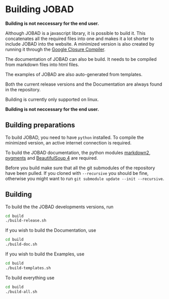 # Building JOBAD
**Building is not neccessary for the end user.**

Although JOBAD is a javascript library, it is possible to build it. This concatenates all the required files into one and makes it a lot shorter to include JOBAD into the website. 
A minimized version is also created by running it through the [Google Closure Compiler](https://developers.google.com/closure/compiler/). 

The documentation of JOBAD can also be build. It needs to be compiled from markdown files into html files. 

The examples of JOBAD are also auto-generated from templates. 

Both the current release versions and the Documentation are always found in the repository.

Building is currently only supported on linux. 

**Building is not neccessary for the end user.**
## Building preparations

To build JOBAD, you need to have `python` installed. To compile the minimized version, an active internet connection is required. 

To build the JOBAD documentation, the python modules [markdown2](https://github.com/trentm/python-markdown2), [pygments](http://pygments.org/) and [BeautifulSoup 4](http://www.crummy.com/software/BeautifulSoup/) are required. 

Before you build make sure that all the git submodules of the repository have been pulled. If you cloned with `--recursive` you should be fine, otherwise 
you might want to run `git submodule update --init --recursive`. 

## Building
To build the the JOBAD developments versions, run 

```bash
cd build
./build-release.sh
```

If you wish to build the Documentation, use 

```bash
cd build
./build-doc.sh
```

If you wish to build the Examples, use 
```bash
cd build
./build-templates.sh
```

To build everything use 

```bash
cd build
./build-all.sh
```
